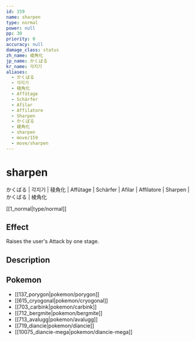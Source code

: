 ```yaml
---
id: 159
name: sharpen
type: normal
power: null
pp: 30
priority: 0
accuracy: null
damage_class: status
zh_name: 棱角化
jp_name: かくばる
kr_name: 각지기
aliases:
  - かくばる
  - 각지기
  - 稜角化
  - Affûtage
  - Schärfer
  - Afilar
  - Affilatore
  - Sharpen
  - かくばる
  - 棱角化
  - sharpen
  - move/159
  - move/sharpen
---
```

# sharpen
    
かくばる | 각지기 | 稜角化 | Affûtage | Schärfer | Afilar | Affilatore | Sharpen | かくばる | 棱角化

[[1_normal|type/normal]]

## Effect

Raises the user's Attack by one stage.

## Description



## Pokemon

- [[137_porygon|pokemon/porygon]]
- [[615_cryogonal|pokemon/cryogonal]]
- [[703_carbink|pokemon/carbink]]
- [[712_bergmite|pokemon/bergmite]]
- [[713_avalugg|pokemon/avalugg]]
- [[719_diancie|pokemon/diancie]]
- [[10075_diancie-mega|pokemon/diancie-mega]]

